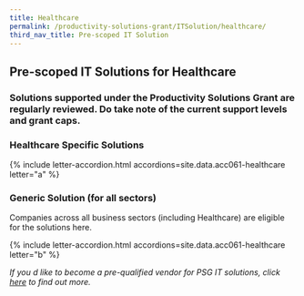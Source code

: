 ```yaml
---
title: Healthcare
permalink: /productivity-solutions-grant/ITSolution/healthcare/
third_nav_title: Pre-scoped IT Solution
---
```


## Pre-scoped IT Solutions for Healthcare

### Solutions supported under the Productivity Solutions Grant are regularly reviewed. Do take note of the current support levels and grant caps.

### Healthcare Specific Solutions
{% include letter-accordion.html accordions=site.data.acc061-healthcare letter="a" %}

### Generic Solution (for all sectors)
Companies across all business sectors (including Healthcare) are eligible for the solutions here.

{% include letter-accordion.html accordions=site.data.acc061-healthcare letter="b" %}

_If you d like to become a pre-qualified vendor for PSG IT solutions, click <a target='_blank' href='https://www.imda.gov.sg/icmvendors' >here</a> to find out more._